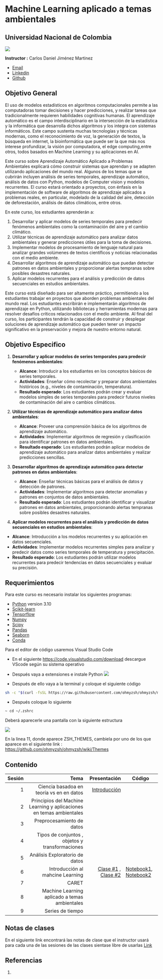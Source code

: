 # Machine Learning aplicado a temas ambientales 
## Universidad Nacional de Colombia

![](https://www.grupolarabida.org/wp-content/uploads/2020/10/Colombia_UniversidadNacionaldeColombia_UNAL_21_.jpg)


__Instructor :__ Carlos Daniel Jiménez Martinez

* [Email](danieljimenez88m@gmail.com)
*  [Linkedin](https://www.linkedin.com/in/djimenezm/)
* [Github](https://github.com/carlosjimenez88M)


## Objetivo General

El uso de modelos estadísticos en algoritmos computacionales permite a las computadoras tomar decisiones y hacer predicciones, y realizar tareas que tradicionalmente requieren habilidades cognitivas humanas. 
El aprendizaje automático es el campo interdisciplinario en la intersección de la estadística y la informática que desarrolla dichos algoritmos y los integra con sistemas informáticos. Este campo sustenta muchas tecnologías y técnicas modernas, como el reconocimiento de voz, la generación de textos, la búsqueda en internet, la bioinformática que puede ser la que más nos interese profundizar, la visión por computadora, el edge computing,entre otros, todos basados en Machine Learning y su aplicaciones en AI.

Este curso sobre Aprendizaje Automático Aplicado a Problemas Ambientales explicará cómo construir sistemas que aprendan y se adapten utilizando aplicaciones del mundo real. Algunos de los temas que se cubrirán incluyen análisis de series temporales, aprendizaje automático, análisis de datos con Python, modelos de Computer vision y modelos recurrentes. El curso estará orientado a proyectos, con énfasis en la implementación de software de algoritmos de aprendizaje aplicados a problemas reales, en particular, modelado de la calidad del aire, detección de deforestación, análisis de datos climáticos, entre otros.

En este curso, los estudiantes aprenderán a:

1. Desarrollar y aplicar modelos de series temporales para predecir fenómenos ambientales como la contaminación del aire y el cambio climático.
2. Utilizar técnicas de aprendizaje automático para analizar datos ambientales y generar predicciones útiles para la toma de decisiones.
3. Implementar modelos de procesamiento de lenguaje natural para analizar grandes volúmenes de textos científicos y noticias relacionadas con el medio ambiente.
4. Desarrollar algoritmos de aprendizaje automático que puedan detectar patrones en datos ambientales y proporcionar alertas tempranas sobre posibles desastres naturales.
5. Aplicar modelos recurrentes para el análisis y predicción de datos secuenciales en estudios ambientales.

Este curso está diseñado para ser altamente práctico, permitiendo a los estudiantes trabajar en proyectos que aborden problemas ambientales del mundo real. Los estudiantes escribirán e implementarán algoritmos de aprendizaje en Python, utilizando bibliotecas y herramientas modernas para resolver desafíos críticos relacionados con el medio ambiente. Al final del curso, los participantes tendrán la capacidad de construir y desplegar soluciones de aprendizaje automático que pueden tener un impacto significativo en la preservación y mejora de nuestro entorno natural.

## Objetivo Especifico


1. **Desarrollar y aplicar modelos de series temporales para predecir fenómenos ambientales**:
   - **Alcance**: Introducir a los estudiantes en los conceptos básicos de series temporales.
   - **Actividades**: Enseñar cómo recolectar y preparar datos ambientales históricos (e.g., niveles de contaminación, temperatura).
   - **Resultado esperado**: Los estudiantes podrán crear y evaluar modelos simples de series temporales para predecir futuros niveles de contaminación del aire o cambios climáticos.

2. **Utilizar técnicas de aprendizaje automático para analizar datos ambientales**:
   - **Alcance**: Proveer una comprensión básica de los algoritmos de aprendizaje automático.
   - **Actividades**: Implementar algoritmos de regresión y clasificación para identificar patrones en datos ambientales.
   - **Resultado esperado**: Los estudiantes podrán aplicar modelos de aprendizaje automático para analizar datos ambientales y realizar predicciones sencillas.


3. **Desarrollar algoritmos de aprendizaje automático para detectar patrones en datos ambientales**:
   - **Alcance**: Enseñar técnicas básicas para el análisis de datos y detección de patrones.
   - **Actividades**: Implementar algoritmos para detectar anomalías y patrones en conjuntos de datos ambientales.
   - **Resultado esperado**: Los estudiantes podrán identificar y visualizar patrones en datos ambientales, proporcionando alertas tempranas sobre posibles desastres naturales.

4.  **Aplicar modelos recurrentes para el análisis y predicción de datos secuenciales en estudios ambientales**:
   - **Alcance**: Introducción a los modelos recurrentes y su aplicación en datos secuenciales.
   - **Actividades**: Implementar modelos recurrentes simples para analizar y predecir datos como series temporales de temperatura y precipitación.
   - **Resultado esperado**: Los estudiantes podrán utilizar modelos recurrentes para predecir tendencias en datos secuenciales y evaluar su precisión.


##  Requerimientos 

Para este curso es necesario instalar los siguientes programas:

* [Python](https://www.python.org/downloads/) version 3.10
* [Scikit-learn](https://scikit-learn.org/stable/)
* [Tensorflow](https://www.tensorflow.org/?hl=es-419)
* [Numpy](https://numpy.org/)
* [Scipy](https://scipy.org/)
* [Pandas](https://pandas.pydata.org/)
* [Seaborn](https://seaborn.pydata.org/)
* [Conda](https://www.anaconda.com/download)


Para el editor de código usaremos Visual Studio Code

*  En el siguiente https://code.visualstudio.com/download descargue VScode según su sistema operativo
* Después vaya a extensiones e instale Python
![](img1.png)

* Después de ello vaya a la terminal y coloque el siguiente código

```bash
sh -c "$(curl -fsSL https://raw.githubusercontent.com/ohmyzsh/ohmyzsh/master/tools/install.sh)"
```

* Después coloque lo siguiente 

```bash
~ cd ~/.zshrc
```

Deberá aparecerle una pantalla con la siguiente estructura

![](img2.png)

En la linea 11, donde aparece ZSH_THEMES, cambiela por uno de los que aparece en el siguiente link : https://github.com/ohmyzsh/ohmyzsh/wiki/Themes



## Contenido

| Sesión |                                                                Tema |                                                                                                                                                                                  Presentación | Código                       |
|-------:|--------------------------------------------------------------------:|----------------------------------------------------------------------------------------------------------------------------------------------------------------------------------------------:|------------------------------|
|      1 |                            Ciencia basadoa en teoría vs en en datos |                                                                                                                                                             [Introducción](Clase1/clase1.pdf) |                              |
|      2 | Principios del Machine Learning y aplicaciones en temas ambientales |                                                                                                                                                                                               |                              |
|      3 |                                           Preprocesamiento de datos |                                                                                                                                                                                               |                              |
|      4 |                     Tipos de conjuntos , objetos y transformaciones |                                                                                                                                                                                               |                              |
|      5 |                                      Análisis Exploratorio de datos |                                                                                                                                                                                               |                              |
|      6 |                                    Introducción al mahcine Learning | [Clase #1](https://github.com/carlosjimenez88M/Applied-Machine-Learning-to-Environmental-Issues/blob/master/Clase6/Clase%20ML_Classification.pdf) , [Clase #2](Clase6/entrenando_modelos.pdf) | [Notebook1](https://colab.research.google.com/drive/1ciRl8LERSrw_ANliRKvGB617M-u4tItG), [Notebook2](https://colab.research.google.com/drive/1SiTN959JUzbrejxGlJX9nicAyGMHx5b7?usp=sharing) |
|      7 |                                                               CARET |                                                                                                                                                                                               |                              |
|      8 |                       Machine Learning aplicado a temas ambientales |                                                                                                                                                                                               |                              |
|      9 |                                                    Series de tiempo |                                                                                                                                                                                               |                              |



## Notas de clases

En el siguiente link encontrará las notas de clase que el instructor usará para cada una de las sesiones de las clases
sientase libre de usarlas [Link]()


## Referencias 

1. 